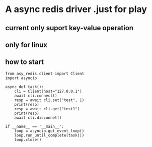 # A async redis driver .just for play

## current only suport key-value operation

## only for linux

## how to start


```
from asy_redis.client import Client
import asyncio

async def task():
    cli = Client(host="127.0.0.1")
    await cli.connect()
    resp = await cli.set("test", 1)
    print(resp)
    resp = await cli.get("test1")
    print(resp)
    await cli.disconnet()

if __name__ == '__main__':
    loop = asyncio.get_event_loop()
    loop.run_until_complete(task())
    loop.close()
```